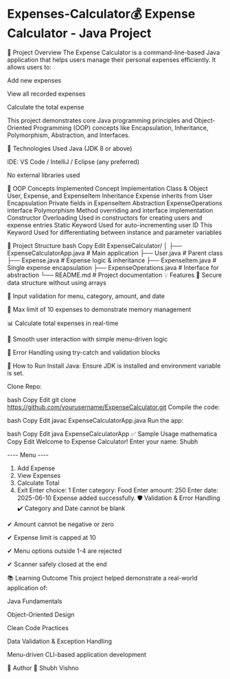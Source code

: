 # Expenses-Calculator💰 Expense Calculator - Java Project
📌 Project Overview
The Expense Calculator is a command-line-based Java application that helps users manage their personal expenses efficiently. It allows users to:

Add new expenses

View all recorded expenses

Calculate the total expense

This project demonstrates core Java programming principles and Object-Oriented Programming (OOP) concepts like Encapsulation, Inheritance, Polymorphism, Abstraction, and Interfaces.

🔧 Technologies Used
Java (JDK 8 or above)

IDE: VS Code / IntelliJ / Eclipse (any preferred)

No external libraries used

🧠 OOP Concepts Implemented
Concept	Implementation
Class & Object	User, Expense, and ExpenseItem
Inheritance	Expense inherits from User
Encapsulation	Private fields in ExpenseItem
Abstraction	ExpenseOperations interface
Polymorphism	Method overriding and interface implementation
Constructor Overloading	Used in constructors for creating users and expense entries
Static Keyword	Used for auto-incrementing user ID
This Keyword	Used for differentiating between instance and parameter variables

📂 Project Structure
bash
Copy
Edit
ExpenseCalculator/
│
├── ExpenseCalculatorApp.java      # Main application
├── User.java                      # Parent class
├── Expense.java                   # Expense logic & inheritance
├── ExpenseItem.java               # Single expense encapsulation
├── ExpenseOperations.java         # Interface for abstraction
└── README.md                      # Project documentation
💡 Features
🔐 Secure data structure without using arrays

🎯 Input validation for menu, category, amount, and date

📑 Max limit of 10 expenses to demonstrate memory management

📊 Calculate total expenses in real-time

🧵 Smooth user interaction with simple menu-driven logic

🚫 Error Handling using try-catch and validation blocks

📌 How to Run
Install Java: Ensure JDK is installed and environment variable is set.

Clone Repo:

bash
Copy
Edit
git clone https://github.com/yourusername/ExpenseCalculator.git
Compile the code:

bash
Copy
Edit
javac ExpenseCalculatorApp.java
Run the app:

bash
Copy
Edit
java ExpenseCalculatorApp
✅ Sample Usage
mathematica
Copy
Edit
Welcome to Expense Calculator!
Enter your name: Shubh

---- Menu ----
1. Add Expense
2. View Expenses
3. Calculate Total
4. Exit
Enter choice: 1
Enter category: Food
Enter amount: 250
Enter date: 2025-06-10
Expense added successfully.
🛡 Validation & Error Handling
✔ Category and Date cannot be blank

✔ Amount cannot be negative or zero

✔ Expense limit is capped at 10

✔ Menu options outside 1-4 are rejected

✔ Scanner safely closed at the end

📚 Learning Outcome
This project helped demonstrate a real-world application of:

Java Fundamentals

Object-Oriented Design

Clean Code Practices

Data Validation & Exception Handling

Menu-driven CLI-based application development

📌 Author
👤 Shubh Vishno
